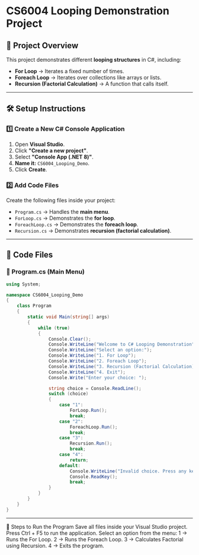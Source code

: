 # CS6004 Looping Demonstration Project

## 📖 Project Overview
This project demonstrates different **looping structures** in C#, including:
- **For Loop** → Iterates a fixed number of times.
- **Foreach Loop** → Iterates over collections like arrays or lists.
- **Recursion (Factorial Calculation)** → A function that calls itself.

---

## 🛠️ Setup Instructions
### **1️⃣ Create a New C# Console Application**
1. Open **Visual Studio**.
2. Click **"Create a new project"**.
3. Select **"Console App (.NET 8)"**.
4. **Name it:** `CS6004_Looping_Demo`.
5. Click **Create**.

### **2️⃣ Add Code Files**
Create the following files inside your project:
- `Program.cs` → Handles the **main menu**.
- `ForLoop.cs` → Demonstrates the **for loop**.
- `ForeachLoop.cs` → Demonstrates the **foreach loop**.
- `Recursion.cs` → Demonstrates **recursion (factorial calculation)**.

---

## **📂 Code Files**

### **📄 Program.cs (Main Menu)**
```csharp
using System;

namespace CS6004_Looping_Demo
{
    class Program
    {
        static void Main(string[] args)
        {
            while (true)
            {
                Console.Clear();
                Console.WriteLine("Welcome to C# Looping Demonstration");
                Console.WriteLine("Select an option:");
                Console.WriteLine("1. For Loop");
                Console.WriteLine("2. Foreach Loop");
                Console.WriteLine("3. Recursion (Factorial Calculation)");
                Console.WriteLine("4. Exit");
                Console.Write("Enter your choice: ");

                string choice = Console.ReadLine();
                switch (choice)
                {
                    case "1":
                        ForLoop.Run();
                        break;
                    case "2":
                        ForeachLoop.Run();
                        break;
                    case "3":
                        Recursion.Run();
                        break;
                    case "4":
                        return;
                    default:
                        Console.WriteLine("Invalid choice. Press any key to try again.");
                        Console.ReadKey();
                        break;
                }
            }
        }
    }
}

```
---
🚀 Steps to Run the Program
Save all files inside your Visual Studio project.
Press Ctrl + F5 to run the application.
Select an option from the menu:
1 → Runs the For Loop.
2 → Runs the Foreach Loop.
3 → Calculates Factorial using Recursion.
4 → Exits the program.
